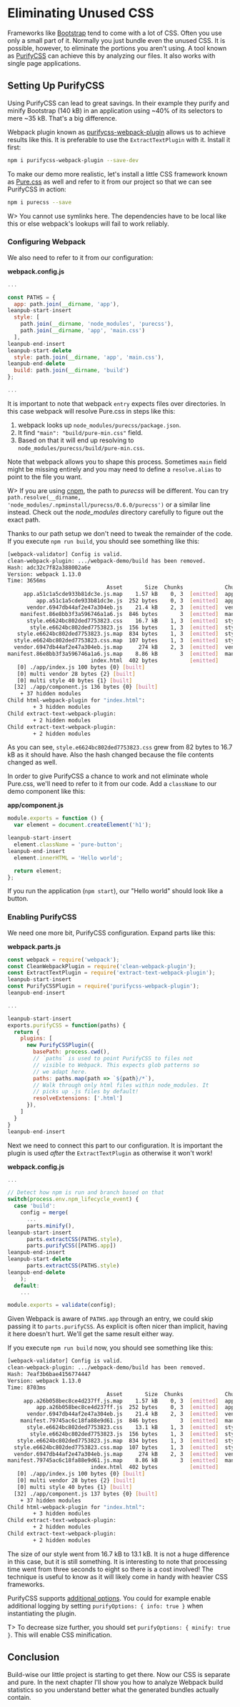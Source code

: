 # Eliminating Unused CSS

Frameworks like [Bootstrap](https://getbootstrap.com/) tend to come with a lot of CSS. Often you use only a small part of it. Normally you just bundle even the unused CSS. It is possible, however, to eliminate the portions you aren't using. A tool known as [PurifyCSS](https://github.com/purifycss/purifycss) can achieve this by analyzing our files. It also works with single page applications.

## Setting Up PurifyCSS

Using PurifyCSS can lead to great savings. In their example they purify and minify Bootstrap (140 kB) in an application using ~40% of its selectors to mere ~35 kB. That's a big difference.

Webpack plugin known as [purifycss-webpack-plugin](https://www.npmjs.com/package/purifycss-webpack-plugin) allows us to achieve results like this. It is preferable to use the `ExtractTextPlugin` with it. Install it first:

```bash
npm i purifycss-webpack-plugin --save-dev
```

To make our demo more realistic, let's install a little CSS framework known as [Pure.css](http://purecss.io/) as well and refer to it from our project so that we can see PurifyCSS in action:

```bash
npm i purecss --save
```

W> You cannot use symlinks here. The dependencies have to be local like this or else webpack's lookups will fail to work reliably.

### Configuring Webpack

We also need to refer to it from our configuration:

**webpack.config.js**

```javascript
...

const PATHS = {
  app: path.join(__dirname, 'app'),
leanpub-start-insert
  style: [
    path.join(__dirname, 'node_modules', 'purecss'),
    path.join(__dirname, 'app', 'main.css')
  ],
leanpub-end-insert
leanpub-start-delete
  style: path.join(__dirname, 'app', 'main.css'),
leanpub-end-delete
  build: path.join(__dirname, 'build')
};

...
```

It is important to note that webpack `entry` expects files over directories. In this case webpack will resolve Pure.css in steps like this:

1. webpack looks up `node_modules/purecss/package.json`.
2. It find `"main": "build/pure-min.css"` field.
3. Based on that it will end up resolving to `node_modules/purecss/build/pure-min.css`.

Note that webpack allows you to shape this process. Sometimes `main` field might be missing entirely and you may need to define a `resolve.alias` to point to the file you want.

W> If you are using [cnpm](https://cnpmjs.org/), the path to *purecss* will be different. You can try `path.resolve(__dirname, 'node_modules/.npminstall/purecss/0.6.0/purecss')` or a similar line instead. Check out the *node_modules* directory carefully to figure out the exact path.

Thanks to our path setup we don't need to tweak the remainder of the code. If you execute `npm run build`, you should see something like this:

```bash
[webpack-validator] Config is valid.
clean-webpack-plugin: .../webpack-demo/build has been removed.
Hash: adc32c7f82a388002a6e
Version: webpack 1.13.0
Time: 3656ms
                               Asset       Size  Chunks             Chunk Names
     app.a51c1a5cde933b81dc3e.js.map    1.57 kB    0, 3  [emitted]  app
         app.a51c1a5cde933b81dc3e.js  252 bytes    0, 3  [emitted]  app
      vendor.6947db44af2e47a304eb.js    21.4 kB    2, 3  [emitted]  vendor
    manifest.86e8bb3f3a596746a1a6.js  846 bytes       3  [emitted]  manifest
      style.e6624bc802ded7753823.css    16.7 kB    1, 3  [emitted]  style
       style.e6624bc802ded7753823.js  156 bytes    1, 3  [emitted]  style
   style.e6624bc802ded7753823.js.map  834 bytes    1, 3  [emitted]  style
  style.e6624bc802ded7753823.css.map  107 bytes    1, 3  [emitted]  style
  vendor.6947db44af2e47a304eb.js.map     274 kB    2, 3  [emitted]  vendor
manifest.86e8bb3f3a596746a1a6.js.map    8.86 kB       3  [emitted]  manifest
                          index.html  402 bytes          [emitted]
   [0] ./app/index.js 100 bytes {0} [built]
   [0] multi vendor 28 bytes {2} [built]
   [0] multi style 40 bytes {1} [built]
  [32] ./app/component.js 136 bytes {0} [built]
    + 37 hidden modules
Child html-webpack-plugin for "index.html":
        + 3 hidden modules
Child extract-text-webpack-plugin:
        + 2 hidden modules
Child extract-text-webpack-plugin:
        + 2 hidden modules
```

As you can see, `style.e6624bc802ded7753823.css` grew from 82 bytes to 16.7 kB as it should have. Also the hash changed because the file contents changed as well.

In order to give PurifyCSS a chance to work and not eliminate whole Pure.css, we'll need to refer to it from our code. Add a `className` to our demo component like this:

**app/component.js**

```javascript
module.exports = function () {
  var element = document.createElement('h1');

leanpub-start-insert
  element.className = 'pure-button';
leanpub-end-insert
  element.innerHTML = 'Hello world';

  return element;
};
```

If you run the application (`npm start`), our "Hello world" should look like a button.

### Enabling PurifyCSS

We need one more bit, PurifyCSS configuration. Expand parts like this:

**webpack.parts.js**

```javascript
const webpack = require('webpack');
const CleanWebpackPlugin = require('clean-webpack-plugin');
const ExtractTextPlugin = require('extract-text-webpack-plugin');
leanpub-start-insert
const PurifyCSSPlugin = require('purifycss-webpack-plugin');
leanpub-end-insert

...

leanpub-start-insert
exports.purifyCSS = function(paths) {
  return {
    plugins: [
      new PurifyCSSPlugin({
        basePath: process.cwd(),
        // `paths` is used to point PurifyCSS to files not
        // visible to Webpack. This expects glob patterns so
        // we adapt here.
        paths: paths.map(path => `${path}/*`),
        // Walk through only html files within node_modules. It
        // picks up .js files by default!
        resolveExtensions: ['.html']
      }),
    ]
  }
}
leanpub-end-insert
```

Next we need to connect this part to our configuration. It is important the plugin is used *after* the `ExtractTextPlugin` as otherwise it won't work!

**webpack.config.js**

```javascript
...

// Detect how npm is run and branch based on that
switch(process.env.npm_lifecycle_event) {
  case 'build':
    config = merge(
      ...
      parts.minify(),
leanpub-start-insert
      parts.extractCSS(PATHS.style),
      parts.purifyCSS([PATHS.app])
leanpub-end-insert
leanpub-start-delete
      parts.extractCSS(PATHS.style)
leanpub-end-delete
    );
  default:
    ...

module.exports = validate(config);
```

Given Webpack is aware of `PATHS.app` through an entry, we could skip passing it to `parts.purifyCSS`. As explicit is often nicer than implicit, having it here doesn't hurt. We'll get the same result either way.

If you execute `npm run build` now, you should see something like this:

```bash
[webpack-validator] Config is valid.
clean-webpack-plugin: .../webpack-demo/build has been removed.
Hash: 7eaf3b6bae4156774447
Version: webpack 1.13.0
Time: 8703ms
                               Asset       Size  Chunks             Chunk Names
     app.a26b058bec8ce4d237ff.js.map    1.57 kB    0, 3  [emitted]  app
         app.a26b058bec8ce4d237ff.js  252 bytes    0, 3  [emitted]  app
      vendor.6947db44af2e47a304eb.js    21.4 kB    2, 3  [emitted]  vendor
    manifest.79745ac6c18fa88e9d61.js  846 bytes       3  [emitted]  manifest
      style.e6624bc802ded7753823.css    13.1 kB    1, 3  [emitted]  style
       style.e6624bc802ded7753823.js  156 bytes    1, 3  [emitted]  style
   style.e6624bc802ded7753823.js.map  834 bytes    1, 3  [emitted]  style
  style.e6624bc802ded7753823.css.map  107 bytes    1, 3  [emitted]  style
  vendor.6947db44af2e47a304eb.js.map     274 kB    2, 3  [emitted]  vendor
manifest.79745ac6c18fa88e9d61.js.map    8.86 kB       3  [emitted]  manifest
                          index.html  402 bytes          [emitted]
   [0] ./app/index.js 100 bytes {0} [built]
   [0] multi vendor 28 bytes {2} [built]
   [0] multi style 40 bytes {1} [built]
  [32] ./app/component.js 137 bytes {0} [built]
    + 37 hidden modules
Child html-webpack-plugin for "index.html":
        + 3 hidden modules
Child extract-text-webpack-plugin:
        + 2 hidden modules
Child extract-text-webpack-plugin:
        + 2 hidden modules
```

The size of our style went from 16.7 kB to 13.1 kB. It is not a huge difference in this case, but it is still something. It is interesting to note that processing time went from three seconds to eight so there is a cost involved! The technique is useful to know as it will likely come in handy with heavier CSS frameworks.

PurifyCSS supports [additional options](https://github.com/purifycss/purifycss#the-optional-options-argument). You could for example enable additional logging by setting `purifyOptions: { info: true }` when instantiating the plugin.

T> To decrease size further, you should set `purifyOptions: { minify: true }`. This will enable CSS minification.

## Conclusion

Build-wise our little project is starting to get there. Now our CSS is separate and pure. In the next chapter I'll show you how to analyze Webpack build statistics so you understand better what the generated bundles actually contain.
